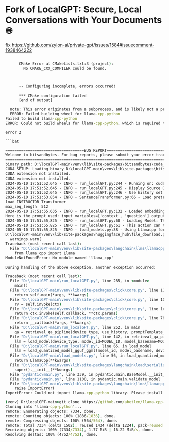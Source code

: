 # Fork of LocalGPT: Secure, Local Conversations with Your Documents 🌐

fix https://github.com/zylon-ai/private-gpt/issues/1584#issuecomment-1938464222 

```bat

      CMake Error at CMakeLists.txt:3 (project):
        No CMAKE_CXX_COMPILER could be found.



      -- Configuring incomplete, errors occurred!

      *** CMake configuration failed
      [end of output]

  note: This error originates from a subprocess, and is likely not a problem with pip.
  ERROR: Failed building wheel for llama-cpp-python
Failed to build llama-cpp-python
ERROR: Could not build wheels for llama-cpp-python, which is required to install pyproject.toml-based projects```

error 2

```bat

===================================BUG REPORT===================================
Welcome to bitsandbytes. For bug reports, please submit your error trace to: https://github.com/TimDettmers/bitsandbytes/issues
================================================================================
binary_path: D:\localGPT-main\venv\lib\site-packages\bitsandbytes\cuda_setup\libbitsandbytes_cuda116.dll
CUDA SETUP: Loading binary D:\localGPT-main\venv\lib\site-packages\bitsandbytes\cuda_setup\libbitsandbytes_cuda116.dll...
CUDA extension not installed.
CUDA extension not installed.
2024-05-10 17:51:52,645 - INFO - run_localGPT.py:244 - Running on: cuda
2024-05-10 17:51:52,645 - INFO - run_localGPT.py:245 - Display Source Documents set to: False
2024-05-10 17:51:52,645 - INFO - run_localGPT.py:246 - Use history set to: False
2024-05-10 17:51:53,854 - INFO - SentenceTransformer.py:66 - Load pretrained SentenceTransformer: hkunlp/instructor-large
load INSTRUCTOR_Transformer
max_seq_length  512
2024-05-10 17:51:55,635 - INFO - run_localGPT.py:132 - Loaded embeddings from hkunlp/instructor-large
Here is the prompt used: input_variables=['context', 'question'] output_parser=None partial_variables={} template='<|begin_of_text|><|start_header_id|>system<|end_header_id|> You are a helpful assistant, you will use the provided context to answer user questions.\nRead the given context before answering questions and think step by step. If you can not answer a user question based on \nthe provided context, inform the user. Do not use any other information for answering user. Provide a detailed answer to the question.<|eot_id|><|start_header_id|>user<|end_header_id|>\n            Context: {context}\n            User: {question}<|start_header_id|>assistant<|end_header_id|>' template_format='f-string' validate_template=True
2024-05-10 17:51:55,825 - INFO - run_localGPT.py:60 - Loading Model: TheBloke/Llama-2-7b-Chat-GGUF, on: cuda
2024-05-10 17:51:55,825 - INFO - run_localGPT.py:61 - This action can take a few minutes!
2024-05-10 17:51:55,825 - INFO - load_models.py:38 - Using Llamacpp for GGUF/GGML quantized models
D:\localGPT-main\venv\lib\site-packages\huggingface_hub\file_download.py:1132: FutureWarning: `resume_download` is deprecated and will be removed in version 1.0.0. Downloads always resume when possible. If you want to force a new download, use `force_download=True`.
  warnings.warn(
Traceback (most recent call last):
  File "D:\localGPT-main\venv\lib\site-packages\langchain\llms\llamacpp.py", line 149, in validate_environment
    from llama_cpp import Llama
ModuleNotFoundError: No module named 'llama_cpp'

During handling of the above exception, another exception occurred:

Traceback (most recent call last):
  File "D:\localGPT-main\run_localGPT.py", line 285, in <module>
    main()
  File "D:\localGPT-main\venv\lib\site-packages\click\core.py", line 1157, in __call__
    return self.main(*args, **kwargs)
  File "D:\localGPT-main\venv\lib\site-packages\click\core.py", line 1078, in main
    rv = self.invoke(ctx)
  File "D:\localGPT-main\venv\lib\site-packages\click\core.py", line 1434, in invoke
    return ctx.invoke(self.callback, **ctx.params)
  File "D:\localGPT-main\venv\lib\site-packages\click\core.py", line 783, in invoke
    return __callback(*args, **kwargs)
  File "D:\localGPT-main\run_localGPT.py", line 252, in main
    qa = retrieval_qa_pipline(device_type, use_history, promptTemplate_type=model_type)
  File "D:\localGPT-main\run_localGPT.py", line 142, in retrieval_qa_pipline
    llm = load_model(device_type, model_id=MODEL_ID, model_basename=MODEL_BASENAME, LOGGING=logging)
  File "D:\localGPT-main\run_localGPT.py", line 65, in load_model
    llm = load_quantized_model_gguf_ggml(model_id, model_basename, device_type, LOGGING)
  File "D:\localGPT-main\load_models.py", line 56, in load_quantized_model_gguf_ggml
    return LlamaCpp(**kwargs)
  File "D:\localGPT-main\venv\lib\site-packages\langchain\load\serializable.py", line 74, in __init__
    super().__init__(**kwargs)
  File "pydantic\main.py", line 339, in pydantic.main.BaseModel.__init__
  File "pydantic\main.py", line 1100, in pydantic.main.validate_model
  File "D:\localGPT-main\venv\lib\site-packages\langchain\llms\llamacpp.py", line 153, in validate_environment
    raise ImportError(
ImportError: Could not import llama-cpp-python library. Please install the llama-cpp-python library to use this embedding model: pip install llama-cpp-python

(venv) D:\localGPT-main>git clone https://github.com/abetlen/llama-cpp-python
Cloning into 'llama-cpp-python'...
remote: Enumerating objects: 7334, done.
remote: Counting objects: 100% (1836/1836), done.
remote: Compressing objects: 100% (564/564), done.
remote: Total 7334 (delta 1502), reused 1434 (delta 1224), pack-reused 5498
Receiving objects: 100% (7334/7334), 1.77 MiB | 16.22 MiB/s, done.
Resolving deltas: 100% (4752/4752), done.
```
